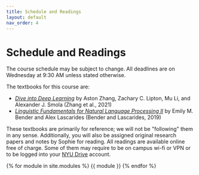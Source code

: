 ```yaml
---
title: Schedule and Readings
layout: default
nav_order: 4
---
```


# Schedule and Readings

The course schedule may be subject to change. All deadlines are on Wednesday at 9:30 AM unless stated otherwise.

The textbooks for this course are:
* [_Dive into Deep Learning_](https://d2l.ai/index.html) by Aston Zhang, Zachary C. Lipton, Mu Li, and Alexander J.
Smola (Zhang et al., 2021)
* [_Linguistic Fundamentals for Natural Language Processing II_](https://www.morganclaypool.com/doi/abs/10.2200/S00935ED1V02Y201907HLT043)
by Emily M. Bender and Alex Lascarides (Bender and Lascarides, 2019)

These textbooks are primarily for reference; we will not be "following" them in any sense. Additionally, you will also
be assigned original research papers and notes by Sophie for reading. All readings are available online free of charge.
Some of them may require to be on campus wi-fi or VPN or to be logged into your
[NYU Drive](https://www.nyu.edu/life/information-technology/communication-and-collaboration/document-collaboration-and-sharing/nyu-drive.html)
account.

{% for module in site.modules %}
{{ module }}
{% endfor %}